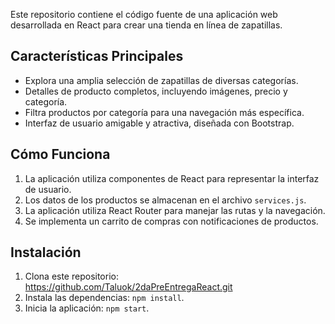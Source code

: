 Este repositorio contiene el código fuente de una aplicación web desarrollada en React para crear una tienda en línea de zapatillas. 

## Características Principales

- Explora una amplia selección de zapatillas de diversas categorías.
- Detalles de producto completos, incluyendo imágenes, precio y categoría.
- Filtra productos por categoría para una navegación más específica.
- Interfaz de usuario amigable y atractiva, diseñada con Bootstrap.

## Cómo Funciona

1. La aplicación utiliza componentes de React para representar la interfaz de usuario.
2. Los datos de los productos se almacenan en el archivo `services.js`.
3. La aplicación utiliza React Router para manejar las rutas y la navegación.
4. Se implementa un carrito de compras con notificaciones de productos.

## Instalación

1. Clona este repositorio: https://github.com/Taluok/2daPreEntregaReact.git
2. Instala las dependencias: `npm install`.
3. Inicia la aplicación: `npm start`.
